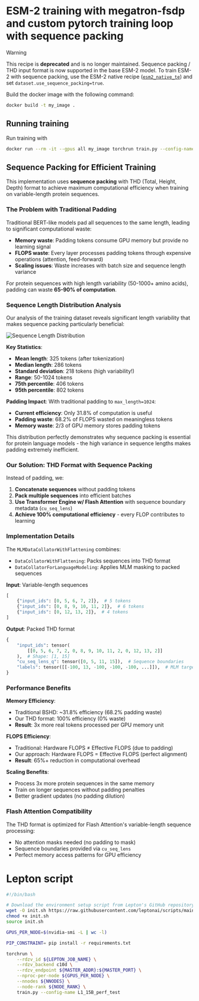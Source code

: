 # ESM-2 training with megatron-fsdp and custom pytorch training loop with sequence packing

> [!WARNING]
> This recipe is **deprecated** and is no longer maintained. Sequence packing / THD input format is now supported in
> the base ESM-2 model. To train ESM-2 with sequence packing, use the ESM-2 native recipe
> ([`esm2_native_te`](../esm2_native_te/)) and set `dataset.use_sequence_packing=true`.

Build the docker image with the following command:

```bash
docker build -t my_image .
```

## Running training

Run training with

```bash
docker run --rm -it --gpus all my_image torchrun train.py --config-name L0_sanity
```

## Sequence Packing for Efficient Training

This implementation uses **sequence packing** with THD (Total, Height, Depth) format to achieve maximum computational efficiency when training on variable-length protein sequences.

### The Problem with Traditional Padding

Traditional BERT-like models pad all sequences to the same length, leading to significant computational waste:

- **Memory waste**: Padding tokens consume GPU memory but provide no learning signal
- **FLOPS waste**: Every layer processes padding tokens through expensive operations (attention, feed-forward)
- **Scaling issues**: Waste increases with batch size and sequence length variance

For protein sequences with high length variability (50-1000+ amino acids), padding can waste **65-90% of computation**.

### Sequence Length Distribution Analysis

Our analysis of the training dataset reveals significant length variability that makes sequence packing particularly beneficial:

![Sequence Length Distribution](sequence_length_distribution.png)

**Key Statistics**:

- **Mean length**: 325 tokens (after tokenization)
- **Median length**: 286 tokens
- **Standard deviation**: 218 tokens (high variability!)
- **Range**: 50-1024 tokens
- **75th percentile**: 406 tokens
- **95th percentile**: 802 tokens

**Padding Impact**:
With traditional padding to `max_length=1024`:

- **Current efficiency**: Only 31.8% of computation is useful
- **Padding waste**: 68.2% of FLOPS wasted on meaningless tokens
- **Memory waste**: 2/3 of GPU memory stores padding tokens

This distribution perfectly demonstrates why sequence packing is essential for protein language models - the high variance in sequence lengths makes padding extremely inefficient.

### Our Solution: THD Format with Sequence Packing

Instead of padding, we:

1. **Concatenate sequences** without padding tokens
2. **Pack multiple sequences** into efficient batches
3. **Use Transformer Engine w/ Flash Attention** with sequence boundary metadata (`cu_seq_lens`)
4. **Achieve 100% computational efficiency** - every FLOP contributes to learning

### Implementation Details

The `MLMDataCollatorWithFlattening` combines:

- `DataCollatorWithFlattening`: Packs sequences into THD format
- `DataCollatorForLanguageModeling`: Applies MLM masking to packed sequences

**Input**: Variable-length sequences

```python
[
    {"input_ids": [0, 5, 6, 7, 2]},  # 5 tokens
    {"input_ids": [0, 8, 9, 10, 11, 2]},  # 6 tokens
    {"input_ids": [0, 12, 13, 2]},  # 4 tokens
]
```

**Output**: Packed THD format

```python
{
    "input_ids": tensor(
        [[0, 5, 6, 7, 2, 0, 8, 9, 10, 11, 2, 0, 12, 13, 2]]
    ),  # Shape: [1, 15]
    "cu_seq_lens_q": tensor([0, 5, 11, 15]),  # Sequence boundaries
    "labels": tensor([[-100, 13, -100, -100, -100, ...]]),  # MLM targets
}
```

### Performance Benefits

**Memory Efficiency**:

- Traditional BSHD: ~31.8% efficiency (68.2% padding waste)
- Our THD format: 100% efficiency (0% waste)
- **Result**: 3x more real tokens processed per GPU memory unit

**FLOPS Efficiency**:

- Traditional: Hardware FLOPS ≠ Effective FLOPS (due to padding)
- Our approach: Hardware FLOPS = Effective FLOPS (perfect alignment)
- **Result**: 65%+ reduction in computational overhead

**Scaling Benefits**:

- Process 3x more protein sequences in the same memory
- Train on longer sequences without padding penalties
- Better gradient updates (no padding dilution)

### Flash Attention Compatibility

The THD format is optimized for Flash Attention's variable-length sequence processing:

- No attention masks needed (no padding to mask)
- Sequence boundaries provided via `cu_seq_lens`
- Perfect memory access patterns for GPU efficiency

# Lepton script

```bash
#!/bin/bash

# Download the environment setup script from Lepton's GitHub repository, make it executable, and source it to initialize the environment variables.
wget -O init.sh https://raw.githubusercontent.com/leptonai/scripts/main/lepton_env_to_pytorch.sh
chmod +x init.sh
source init.sh

GPUS_PER_NODE=$(nvidia-smi -L | wc -l)

PIP_CONSTRAINT= pip install -r requirements.txt

torchrun \
    --rdzv_id ${LEPTON_JOB_NAME} \
    --rdzv_backend c10d \
    --rdzv_endpoint ${MASTER_ADDR}:${MASTER_PORT} \
    --nproc-per-node ${GPUS_PER_NODE} \
    --nnodes ${NNODES} \
    --node-rank ${NODE_RANK} \
    train.py --config-name L1_15B_perf_test
```
